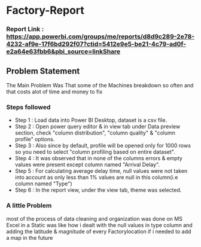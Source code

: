 # Factory-Report

### Report Link : https://app.powerbi.com/groups/me/reports/d8d9c289-2e78-4232-af9e-17f6bd292f07?ctid=5412e9e5-be21-4c79-ad0f-e2a64e63fbb6&pbi_source=linkShare

## Problem Statement

The Main Problem Was That some of the Machines breakdown so often and that costs alot of time and money to fix 


### Steps followed 

- Step 1 : Load data into Power BI Desktop, dataset is a csv file.
- Step 2 : Open power query editor & in view tab under Data preview section, check "column distribution", "column quality" & "column profile" options.
- Step 3 : Also since by default, profile will be opened only for 1000 rows so you need to select "column profiling based on entire dataset".
- Step 4 : It was observed that in none of the columns errors & empty values were present except column named "Arrival Delay".
- Step 5 : For calculating average delay time, null values were not taken into account as only less than 1% values are null in this column(i.e column named "Type") 
- Step 6 : In the report view, under the view tab, theme was selected.

  


### A little Problem

most of the process of data cleaning and organization was done on MS Excel in a Static was like how i dealt with the null values in type column and adding the latitude & magnitude of every Factorylocation if i needed to add a map in the future 

